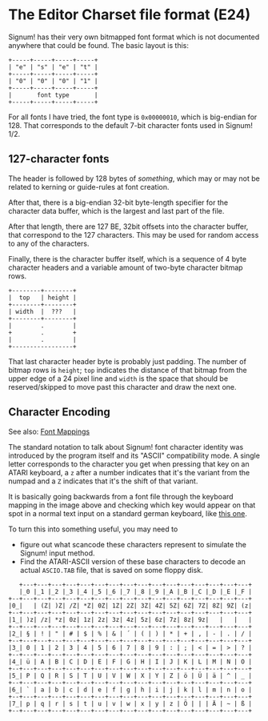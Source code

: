 # The Editor Charset file format (E24)

Signum! has their very own bitmapped font format which is not documented
anywhere that could be found. The basic layout is this:

```
+-----+-----+-----+-----+
| "e" | "s" | "e" | "t" |
+-----+-----+-----+-----+
| "0" | "0" | "0" | "1" |
+-----+-----+-----+-----+
|       font type       |
+-----+-----+-----+-----+
```

For all fonts I have tried, the font type is `0x00000010`,
which is big-endian for 128. That corresponds to the
default 7-bit character fonts used in Signum! 1/2.

## 127-character fonts

The header is followed by 128 bytes of *something*, which may or may
not be related to kerning or guide-rules at font creation.

After that, there is a big-endian 32-bit byte-length specifier
for the character data buffer, which is the largest and last
part of the file.

After that length, there are 127 BE, 32bit offsets into the
character buffer, that correspond to the 127 characters. This
may be used for random access to any of the characters.

Finally, there is the character buffer itself, which is a
sequence of 4 byte character headers and a variable amount
of two-byte character bitmap rows.

```
+--------+--------+
|  top   | height |
+--------+--------+
| width  |  ???   |
+--------+--------+
|        .        |
+        .        +
|        .        |
+-----------------+
```

That last character header byte is probably just padding. The number
of bitmap rows is `height`; `top` indicates the distance of that bitmap
from the upper edge of a 24 pixel line and `width` is the space
that should be reserved/skipped to move past this character and draw
the next one.

## Character Encoding

See also: [Font Mappings](font-mappings.html)

The standard notation to talk about Signum! font character identity
was introduced by the program itself and its "ASCII" compatibility mode.
A single letter corresponds to the character you get when pressing
that key on an ATARI keyboard, a `z` after a number indicates that
it's the variant from the numpad and a `Z` indicates that it's the
shift of that variant.

It is basically going backwards from a font file through the
keyboard mapping in the image above and checking which key would
appear on that spot in a normal text input on a standard german
keyboard, like [this one](https://commons.wikimedia.org/wiki/File:Atari_1040_STE.jpg).

To turn this into something useful, you may need to

* figure out what scancode these characters represent to simulate
  the Signum! input method.
* Find the ATARI-ASCII version of these base characters to decode
  an actual `ASCIO.TAB` file, that is saved on some floppy disk.

```
   +---+---+---+---+---+---+---+---+---+---+---+---+---+---+---+---+
   |_0 |_1 |_2 |_3 |_4 |_5 |_6 |_7 |_8 |_9 |_A |_B |_C |_D |_E |_F |
+--+---+---+---+---+---+---+---+---+---+---+---+---+---+---+---+---+
|0_|   | (Z| )Z| /Z| *Z| 0Z| 1Z| 2Z| 3Z| 4Z| 5Z| 6Z| 7Z| 8Z| 9Z| (z|
+--+---+---+---+---+---+---+---+---+---+---+---+---+---+---+---+---+
|1_| )z| /z| *z| 0z| 1z| 2z| 3z| 4z| 5z| 6z| 7z| 8z| 9z|   |   |   |
+--+---+---+---+---+---+---+---+---+---+---+---+---+---+---+---+---+
|2_| § | ! | " | # | $ | % | & | ´ | ( | ) | * | + | , | - | . | / |
+--+---+---+---+---+---+---+---+---+---+---+---+---+---+---+---+---+
|3_| 0 | 1 | 2 | 3 | 4 | 5 | 6 | 7 | 8 | 9 | : | ; | < | = | > | ? |
+--+---+---+---+---+---+---+---+---+---+---+---+---+---+---+---+---+
|4_| ü | A | B | C | D | E | F | G | H | I | J | K | L | M | N | O |
+--+---+---+---+---+---+---+---+---+---+---+---+---+---+---+---+---+
|5_| P | Q | R | S | T | U | V | W | X | Y | Z | ö | Ü | ä | ^ | _ |
+--+---+---+---+---+---+---+---+---+---+---+---+---+---+---+---+---+
|6_| ` | a | b | c | d | e | f | g | h | i | j | k | l | m | n | o |
+--+---+---+---+---+---+---+---+---+---+---+---+---+---+---+---+---+
|7_| p | q | r | s | t | u | v | w | x | y | z | Ö | | | Ä | ~ | ß |
+--+---+---+---+---+---+---+---+---+---+---+---+---+---+---+---+---+
```